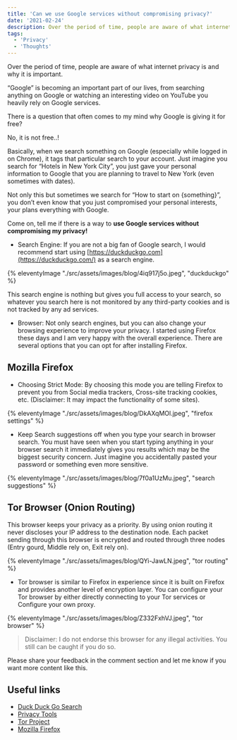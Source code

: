 ```yaml
---
title: 'Can we use Google services without compromising privacy?'
date: '2021-02-24'
description: Over the period of time, people are aware of what internet privacy is and why it is important.
tags:
  - 'Privacy'
  - 'Thoughts'
---
```


Over the period of time, people are aware of what internet privacy is and why it is important.

“Google” is becoming an important part of our lives, from searching anything on Google or watching an interesting video on YouTube you heavily rely on Google services.

There is a question that often comes to my mind why Google is giving it for free?

No, it is not free..!

Basically, when we search something on Google (especially while logged in on Chrome), it tags that particular search to your account. Just imagine you search for “Hotels in New York City”, you just gave your personal information to Google that you are planning to travel to New York (even sometimes with dates).

Not only this but sometimes we search for “How to start on {something}”, you don’t even know that you just compromised your personal interests, your plans everything with Google.

Come on, tell me if there is a way to **use Google services without compromising my privacy!**

- Search Engine: If you are not a big fan of Google search, I would recommend start using [https://duckduckgo.com](https://duckduckgo.com/) as a search engine.

{% eleventyImage "./src/assets/images/blog/4iq917j5o.jpeg", "duckduckgo" %}

[](https://www.gsin.in/static/9bb9e4b646dcfd7e6e03235bb5f4c0d2/07f3a/4iq917j5o.jpg)

This search engine is nothing but gives you full access to your search, so whatever you search here is not monitored by any third-party cookies and is not tracked by any ad services.

- Browser: Not only search engines, but you can also change your browsing experience to improve your privacy. I started using Firefox these days and I am very happy with the overall experience. There are several options that you can opt for after installing Firefox.

## Mozilla Firefox

- Choosing Strict Mode: By choosing this mode you are telling Firefox to prevent you from Social media trackers, Cross-site tracking cookies, etc. (Disclaimer: It may impact the functionality of some sites).

{% eleventyImage "./src/assets/images/blog/DkAXqMOl.jpeg", "firefox settings" %}

[](https://www.gsin.in/static/f7c4fe5e8382dad5129c979a1681ebc2/07f3a/DkAXqMOl.jpg)

- Keep Search suggestions off when you type your search in browser search. You must have seen when you start typing anything in your browser search it immediately gives you results which may be the biggest security concern. Just imagine you accidentally pasted your password or something even more sensitive.

{% eleventyImage "./src/assets/images/blog/7f0a1UzMu.jpeg", "search suggestions" %}

[](https://www.gsin.in/static/a2b4935d47cad7c1dfae870d18b3a5de/51891/7f0a1UzMu.jpg)

## Tor Browser (Onion Routing)

This browser keeps your privacy as a priority. By using onion routing it never discloses your IP address to the destination node. Each packet sending through this browser is encrypted and routed through three nodes (Entry gourd, Middle rely on, Exit rely on).

{% eleventyImage "./src/assets/images/blog/QYi-JawLN.jpeg", "tor routing" %}

[](https://www.gsin.in/static/206af35dc8b8f73eef854696056136b8/41099/QYi-JawLN.jpg)

- Tor browser is similar to Firefox in experience since it is built on Firefox and provides another level of encryption layer. You can configure your Tor browser by either directly connecting to your Tor services or Configure your own proxy.

{% eleventyImage "./src/assets/images/blog/Z332FxhVJ.jpeg", "tor browser" %}

[](https://www.gsin.in/static/5f40555e994d13271c1c99861426dc42/07f3a/Z332FxhVJ.jpg)

> Disclaimer: I do not endorse this browser for any illegal activities. You still can be caught if you do so.

Please share your feedback in the comment section and let me know if you want more content like this.

## Useful links

- [Duck Duck Go Search](https://duckduckgo.com/)
- [Privacy Tools](https://privacytools.io/)
- [Tor Project](https://www.torproject.org/)
- [Mozilla Firefox](https://www.mozilla.org/en-US/firefox/)
